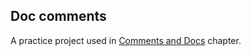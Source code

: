 ## Doc comments
A practice project used in [Comments and Docs](https://practice.rs/comments-docs.html) chapter.
